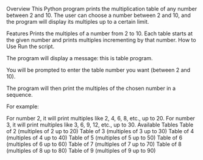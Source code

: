 Overview
This Python program prints the multiplication table of any number between 2 and 10. The user can choose a number between 2 and 10, and the program will display its multiples up to a certain limit.

Features
Prints the multiples of a number from 2 to 10.
Each table starts at the given number and prints multiples incrementing by that number.
How to Use
Run the script.

The program will display a message: this is table program.

You will be prompted to enter the table number you want (between 2 and 10).

The program will then print the multiples of the chosen number in a sequence.

For example:

For number 2, it will print multiples like 2, 4, 6, 8, etc., up to 20.
For number 3, it will print multiples like 3, 6, 9, 12, etc., up to 30.
Available Tables
Table of 2 (multiples of 2 up to 20)
Table of 3 (multiples of 3 up to 30)
Table of 4 (multiples of 4 up to 40)
Table of 5 (multiples of 5 up to 50)
Table of 6 (multiples of 6 up to 60)
Table of 7 (multiples of 7 up to 70)
Table of 8 (multiples of 8 up to 80)
Table of 9 (multiples of 9 up to 90)
